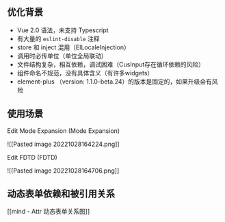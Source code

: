 ## 优化背景

- Vue 2.0 语法，未支持 Typescript
- 有大量的 `eslint-disable` 注释
- store 和 inject 混用（ElLocaleInjection）
- 调用时必传单位（单位全局联动）
- 文件结构复杂，相互依赖，调试困难（CusInput存在循环依赖的风险）
- 组件命名不规范，没有具体含义（有许多widgets）
- element-plus （version: 1.1.0-beta.24）的版本是固定的，如果升级会有风险

## 使用场景

Edit Mode Expansion (Mode Expansion)

![[Pasted image 20221028164224.png]]

Edit FDTD (FDTD)

![[Pasted image 20221028164706.png]]

## 动态表单依赖和被引用关系

[[mind - Attr 动态表单关系图]]